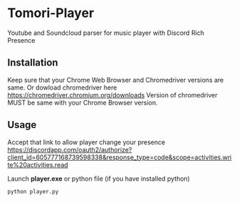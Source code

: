 # Tomori-Player
Youtube and Soundcloud parser for music player with Discord Rich Presence

Installation
--------------

Keep sure that your Chrome Web Browser and Chromedriver versions are same.
Or dowload chromedriver here https://chromedriver.chromium.org/downloads
Version of chromedriver MUST be same with your Chrome Browser version.


Usage
--------------

Accept that link to allow player change your presence
https://discordapp.com/oauth2/authorize?client_id=605777168739598338&response_type=code&scope=activities.write%20activities.read 

Launch **player.exe** or python file (if you have installed python)

```py
python player.py
```
